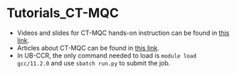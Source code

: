 # Tutorials_CT-MQC
 - Videos and slides for CT-MQC hands-on instruction can be found
in [this link](https://compchem-cybertraining.github.io/Cyber_Training_Workshop_2022/_episodes/10-ctmqc).
- Articles about CT-MQC can be found
in [this link](https://web-s-ebscohost-com.gate.lib.buffalo.edu/ehost/pdfviewer/pdfviewer?vid=0&sid=74d471d8-ef66-47c0-a19c-886085e45773%40redis).
 - In UB-CCR, the only command needed to load is `module load gcc/11.2.0`
 and use `sbatch run.py` to submit the job.




